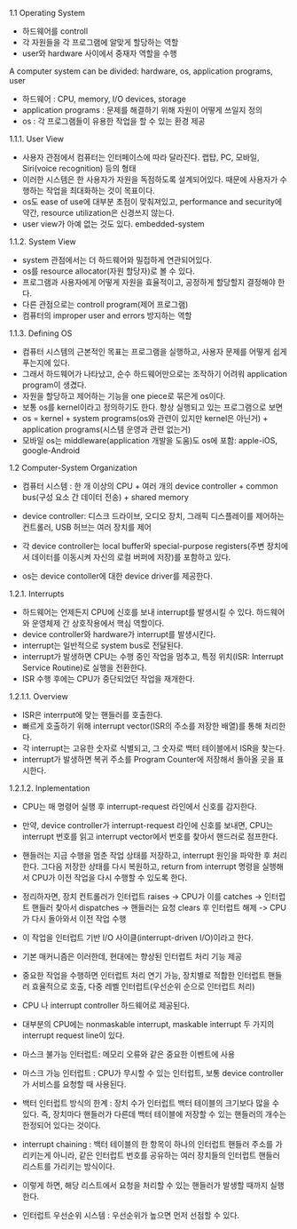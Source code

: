 1.1 Operating System
- 하드웨어를 controll
- 각 자원들을 각 프로그램에 알맞게 할당하는 역할
- user와 hardware 사이에서 중재자 역할을 수행
 
A computer system can be divided: hardware, os, application programs, user
- 하드웨어 : CPU, memory, I/O devices, storage
- application programs : 문제를 해결하기 위해 자원이 어떻게 쓰일지 정의
- os : 각 프로그램들이 유용한 작업을 할 수 있는 환경 제공
 
1.1.1. User View
- 사용자 관점에서 컴퓨터는 인터페이스에 따라 달라진다. 랩탑, PC, 모바일, Siri(voice recognition) 등의 형태
- 이러한 시스템은 한 사용자가 자원을 독점하도록 설계되어있다. 때문에 사용자가 수행하는 작업을 최대화하는 것이 목표이다.
- os도 ease of use에 대부분 초점이 맞춰져있고, performance and security에 약간, resource utilization은 신경쓰지 않는다.
- user view가 아예 없는 것도 있다. embedded-system
 
1.1.2. System View
- system 관점에서는 더 하드웨어와 밀접하게 연관되어있다.
- os를 resource allocator(자원 할당자)로 볼 수 있다.
- 프로그램과 사용자에게 어떻게 자원을 효율적이고, 공정하게 할당할지 결정해야 한다.
- 다른 관점으로는 controll program(제어 프로그램)
- 컴퓨터의 improper user and errors 방지하는 역할
 
1.1.3. Defining OS
- 컴퓨터 시스템의 근본적인 목표는 프로그램을 실행하고, 사용자 문제를 어떻게 쉽게 푸는지에 있다.
- 그래서 하드웨어가 나타났고, 순수 하드웨어만으로는 조작하기 어려워 application program이 생겼다.
- 자원을 할당하고 제어하는 기능을 one piece로 묶은게 os이다.
- 보통 os를 kernel이라고 정의하기도 한다. 항상 실행되고 있는 프로그램으로 보면
- os = kernel + system programs(os와 관련이 있지만 kernel은 아닌거) + application programs(시스템 운영과 관련 없는거)
- 모바일 os는 middleware(application 개발을 도움)도 os에 포함: apple-iOS, google-Android
 
1.2 Computer-System Organization
- 컴퓨터 시스템 : 한 개 이상의 CPU + 여러 개의 device controller + common bus(구성 요소 간 데이터 전송) + shared memory


- device controller: 디스크 드라이브, 오디오 장치, 그래픽 디스플레이를 제어하는 컨트롤러, USB 허브는 여러 장치를 제어
- 각 device controller는 local buffer와 special-purpose registers(주변 장치에서 데이터를 이동시켜 자신의 로컬 버퍼에 저장)를 포함하고 있다.
- os는 device contoller에 대한 device driver를 제공한다.
 
1.2.1. Interrupts
- 하드웨어는 언제든지 CPU에 신호를 보내 interrupt를 발생시킬 수 있다. 하드웨어와 운영체제 간 상호작용에서 핵심 역할이다.
- device controller와 hardware가 interrupt를 발생시킨다.
- interrupt는 일반적으로 system bus로 전달된다.
- interrupt가 발생하면 CPU는 수행 중인 작업을 멈추고, 특정 위치(ISR: Interrupt Service Routine)로 실행을 전환한다.
- ISR 수행 후에는 CPU가 중단되었던 작업을 재개한다.
 
1.2.1.1. Overview
- ISR은 interrput에 맞는 핸들러를 호출한다.
- 빠르게 호출하기 위해 interrupt vector(ISR의 주소를 저장한 배열)를 통해 처리한다. 
- 각 interrupt는 고유한 숫자로 식별되고, 그 숫자로 백터 테이블에서 ISR을 찾는다.
- interrupt가 발생하면 복귀 주소를 Program Counter에 저장해서 돌아올 곳을 표시한다.
 
1.2.1.2. Inplementation
- CPU는 매 명령어 실행 후 interrupt-request 라인에서 신호를 감지한다.
- 만약, device controller가 interrupt-request 라인에 신호를 보내면, CPU는 interrupt 번호를 읽고 interrupt vector에서 번호를 찾아서 핸드러로 점프한다.
- 핸들러는 지금 수행을 멈춘 작업 상태를 저장하고, interrupt 원인을 파악한 후 처리한다. 그다음 저장한 상태를 다시 복원하고, return from interrupt 명령을 실행해서 CPU가 이전 작업을 다시 수행할 수 있도록 한다.
- 정리하자면, 장치 컨트롤러가 인터럽트 raises -> CPU가 이를 catches -> 인터럽트 핸들러 찾아서 dispatches -> 핸들러는 요청 clears 후 인터럽트 해제 -> CPU가 다시 돌아와서 이전 작업 수행
- 이 작업을 인터럽트 기반 I/O 사이클(interrupt-driven I/O)이라고 한다.

 
- 기본 매커니즘은 이러한데, 현대에는 향상된 인터럽트 처리 기능 제공
- 중요한 작업을 수행하면 인터럽트 처리 연기 가능, 장치별로 적합한 인터럽트 핸들러 효율적으로 호출, 다중 레벨 인터럽트(우선순위 순으로 인터럽트 처리)
- CPU 나 interrupt controller 하드웨어로 제공된다.
 
- 대부분의 CPU에는 nonmaskable interrupt, maskable interrupt 두 가지의 interrupt request line이 있다.
- 마스크 불가능 인터럽트: 메모리 오류와 같은 중요한 이벤트에 사용
- 마스크 가능 인터럽트 : CPU가 무시할 수 있는 인터럽트, 보통 device controller가 서비스를 요청할 때 사용된다.
 
- 백터 인터럽트 방식의 한계 : 장치 수가 인터럽트 백터 테이블의 크기보다 많을 수 있다. 즉, 장치마다 핸들러가 다른데 백터 테이블에 저장할 수 있는 핸들러의 개수는 한정되어 있다는 것이다.
- interrupt chaining : 백터 테이블의 한 항목이 하나의 인터럽트 핸들러 주소를 가리키는게 아니라, 같은 인터럽트 번호를 공유하는 여러 장치들의 인터럽트 핸들러 리스트를 가리키는 방식이다.
- 이렇게 하면, 해당 리스트에서 요청을 처리할 수 있는 핸들러가 발생할 때까지 실행한다.
 
- 인터럽트 우선순위 시스템 : 우선순위가 높으면 먼저 선점할 수 있다.
